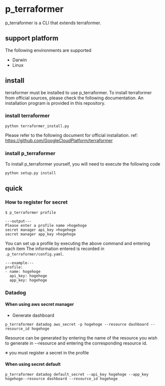 # p_terraformer

p_terraformer is a CLI that extends terraformer.

## support platform

The following environments are supported

* Darwin
* Linux

## install

terraformer must be installed to use p_terraformer.
To install terraformer from official sources, please check the following documentation.
An installation program is provided in this repository.

### install terraformer

```:terminal
python terraformer_install.py
```

Please refer to the following document for official installation.
ref: https://github.com/GoogleCloudPlatform/terraformer

### install p_terraformer

To install p_terraformer yourself, you will need to execute the following code

```:terminal
python setup.py install
```

## quick

### How to register for secret

```:terminal
$ p_terraformer profile

---output---
Please enter a profile name >hogehoge
secret manager api_key >hogehoge
secret manager app_key >hogehoge
```

You can set up a profile by executing the above command and entering each item
The information entered is recorded in `.p_terraformer/config.yaml`.

```:output
---example---
profile:
- name: hogehoge
  api_key: hogehoge
  app_key: hogehoge
```

### Datadog

#### When using aws secret manager

* Generate dashboard

```:terminal
p_terraformer datadog aws_secret -p hogehoge --resource dashboard --resource_id hogehoge
```

Resource can be generated by entering the name of the resource you wish to generate in --resource and entering the corresponding resource id.

※ you must register a secret in the profile

#### When using secret default

```:terminal
p_terraformer datadog default_secret --api_key hogehoge --app_key hogehoge--resource dashboard --resource_id hogehoge
```
